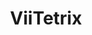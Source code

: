 ---
title: ViiTetrix
bio: |
  要有点不多的追求~
avatar: /logo/X.jpg
featured: true
params:
  social:
    - title: weibo
      url: https://weibo.com/viitetrix
    - title: bilibili
      url: https://space.bilibili.com/3494362365299047
    - title: X
      url: https://x.com/ViiTetrix
    - title: youtube
      url: https://www.youtube.com/@ViiTetrix
    - title: douyin
      url: https://www.douyin.com/user/MS4wLjABAAAAmDaQ-Qj009ky9i_IPo-DKvZq88Fh6Y_CdDMAScoXZg2GhZVRj45LKjwM64mnxyOL
    - title: rednote
      url: https://www.xiaohongshu.com/user/profile/6524a23d000000002a028e83
hero: /images/author/viitetrix/01.jpg
---